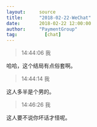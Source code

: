 ```yaml
---
layout:     source 
title:      "2018-02-22-WeChat"
date:       2018-02-22 12:00:00
author:     "PaymentGroup"
tag:		  [chat]
---
```

> 14:44:06  我  
   
哈哈，这个结局有点俗套啊。   
   
> 14:44:14  我  
   
这人多半是个男的。   
   
> 14:46:26  我  
   
这人要不说你坏话才怪呢。   
   
